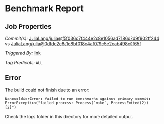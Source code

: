 # Benchmark Report

## Job Properties

*Commit(s):* [JuliaLang/julia@f5f036c7f444e2d8e1056ad7186d2d9f902ff244](https://github.com/JuliaLang/julia/commit/f5f036c7f444e2d8e1056ad7186d2d9f902ff244) vs [JuliaLang/julia@0dfdc2c8a1e8bf018c4af079c5e2cab498c0f65f](https://github.com/JuliaLang/julia/commit/0dfdc2c8a1e8bf018c4af079c5e2cab498c0f65f)

*Triggered By:* [link](https://github.com/JuliaLang/julia/pull/20025#issuecomment-273654606)

*Tag Predicate:* `ALL`

## Error

The build could not finish due to an error:

```
NanosoldierError: failed to run benchmarks against primary commit: ErrorException("failed process: Process(`make`, ProcessExited(2)) [2]")
```

Check the logs folder in this directory for more detailed output.


